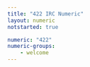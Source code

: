 ```yaml
---
title: "422 IRC Numeric"
layout: numeric
notstarted: true

numeric: "422"
numeric-groups:
    - welcome
---
```

